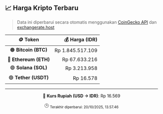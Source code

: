 

<!-- HARGA_KRIPTO -->
## 📈 Harga Kripto Terbaru

> Data ini diperbarui secara otomatis menggunakan [CoinGecko API](https://www.coingecko.com/) dan [exchangerate.host](https://exchangerate.host/)

<div align="center">

| 🪙 Token | 💰 Harga (IDR) |
|:------:|---------------:|
| 🟠 **Bitcoin (BTC)**   | Rp 1.845.517.109 |
| 🔵 **Ethereum (ETH)**  | Rp 67.633.216 |
| 🟣 **Solana (SOL)**    | Rp 3.213.958 |
| 🟢 **Tether (USDT)**   | Rp 16.578 |

---

💱 **Kurs Rupiah (USD → IDR)**: Rp 16.569

🕒 <sub>Terakhir diperbarui: 20/10/2025, 13.57.46</sub>

</div>
<!-- /HARGA_KRIPTO -->